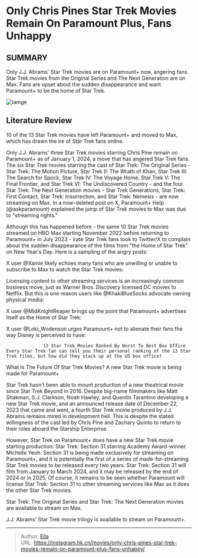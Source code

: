 # Only Chris Pines Star Trek Movies Remain On Paramount Plus, Fans Unhappy


## SUMMARY 



  Only J.J. Abrams&#39; Star Trek movies are on Paramount&#43; now, angering fans.   Star Trek movies from the Original Series and The Next Generation are on Max.   Fans are upset about the sudden disappearance and want Paramount&#43; to be the home of Star Trek.  

![iamge](https://static1.srcdn.com/wordpress/wp-content/uploads/2023/09/star-trek-chris-pine-kirk-youngest-admiral-disaster.jpg)

## Literature Review

10 of the 13 Star Trek movies have left Paramount&#43; and moved to Max, which has drawn the ire of Star Trek fans online.




Only J.J. Abrams&#39; three Star Trek movies starring Chris Pine remain on Paramount&#43; as of January 1, 2024, a move that has angered Star Trek fans. The six Star Trek movies starring the cast of Star Trek: The Original Series - Star Trek: The Motion Picture, Star Trek II: The Wrath of Khan, Star Trek III: The Search for Spock, Star Trek IV: The Voyage Home, Star Trek V: The Final Frontier, and Star Trek VI: The Undiscovered Country - and the four Star Trek: The Next Generation movies - Star Trek Generations, Star Trek: First Contact, Star Trek: Insurrection, and Star Trek: Nemesis - are now streaming on Max. In a now-deleted post on X, Paramount&#43; Help (@askparamount) explained the jump of Star Trek movies to Max was due to &#34;streaming rights.&#34;




Although this has happened before - the same 10 Star Trek movies streamed on HBO Max starting November 2022 before returning to Paramount&#43; in July 2023 - irate Star Trek fans took to Twitter/X to complain about the sudden disappearance of the films from &#34;the Home of Star Trek&#34; on New Year&#39;s Day. Here is a sampling of the angry posts:


 

X user @Xamie likely echoes many fans who are unwilling or unable to subscribe to Max to watch the Star Trek movies:


 

Licensing content to other streaming services is an increasingly common business move, just as Warner Bros. Discovery licensed DC movies to Netflix. But this is one reason users like @KhakiBlueSocks advocate owning physical media:





 

X user @MidKnightReaper brings up the point that Paramount&#43; advertises itself as the Home of Star Trek:


 

X user @Loki_Wodenson urges Paramount&#43; not to alienate their fans the way Disney is perceived to have:


 

                  13 Star Trek Movies Ranked By Worst To Best Box Office   Every Star Trek fan can tell you their personal ranking of the 13 Star Trek films, but how did they stack up at the US box office?   





 What Is The Future Of Star Trek Movies? 
A new Star Trek movie is being made for Paramount&#43;
         

Star Trek hasn&#39;t been able to mount production of a new theatrical movie since Star Trek Beyond in 2016. Despite big-name filmmakers like Matt Shakman, S.J. Clarkson, Noah Hawley, and Quentin Tarantino developing a new Star Trek movie, and an announced release date of December 22, 2023 that came and went, a fourth Star Trek movie produced by J.J. Abrams remains mired in development hell. This is despite the stated willingness of the cast led by Chris Pine and Zachary Quinto to return to their roles aboard the Starship Enterprise.

However, Star Trek on Paramount&#43; does have a new Star Trek movie starting production: Star Trek: Section 31 starring Academy Award-winner Michelle Yeoh. Section 31 is being made exclusively for streaming on Paramount&#43;, and it is potentially the first of a series of made-for-streaming Star Trek movies to be released every two years. Star Trek: Section 31 will film from January to March 2024, and it may be released by the end of 2024 or in 2025. Of course, it remains to be seen whether Paramount will license Star Trek: Section 31 to other streaming services like Max as it does the other Star Trek movies.






Star Trek: The Original Series and Star Trek: The Next Generation movies are available to stream on Max.


J.J. Abrams&#39; Star Trek movie trilogy is available to stream on Paramount&#43;.






---

> Author: [Ella](https://instagram.hk.cn/)  
> URL: https://instagram.hk.cn/movies/only-chris-pines-star-trek-movies-remain-on-paramount-plus-fans-unhappy/  

